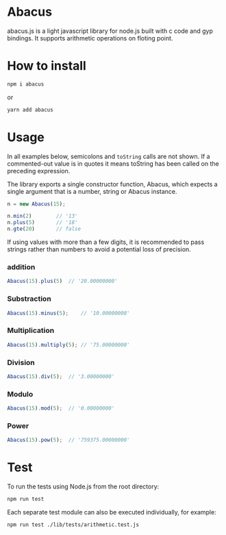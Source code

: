 # Abacus

abacus.js is a light javascript library for node.js built with c code and gyp bindings. It supports arithmetic operations on floting point.


# How to install
```bash
npm i abacus
```

or

```bash
yarn add abacus
```

# Usage

In all examples below, semicolons and `toString` calls are not shown. If a commented-out value is in quotes it means toString has been called on the preceding expression.

The library exports a single constructor function, Abacus, which expects a single argument that is a number, string or Abacus instance.

```javascript
n = new Abacus(15);

n.min(2)		// '13'
n.plus(5)		// '18'
n.gte(20)		// false
```

If using values with more than a few digits, it is recommended to pass strings rather than numbers to avoid a potential loss of precision.


### addition
```javascript
Abacus(15).plus(5) 	// '20.00000000'
```

### Substraction
```javascript
Abacus(15).minus(5); 	// '10.00000000'
```

### Multiplication
```javascript
Abacus(15).multiply(5); // '75.00000000'
```

### Division
```javascript
Abacus(15).div(5); 	// '3.00000000'
```

### Modulo
```javascript
Abacus(15).mod(5); 	// '0.00000000'
```

### Power
```javascript
Abacus(15).pow(5); 	// '759375.00000000'
```

# Test

To run the tests using Node.js from the root directory:

```bash
npm run test
```

Each separate test module can also be executed individually, for example:

```bash
npm run test ./lib/tests/arithmetic.test.js
```

